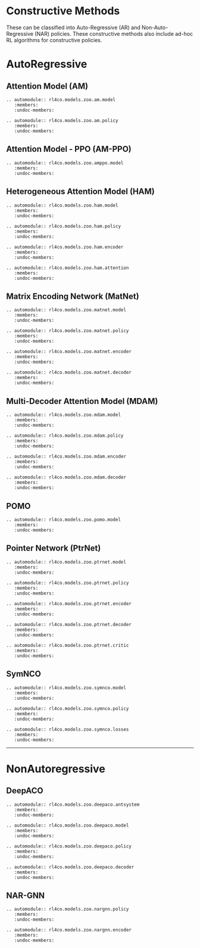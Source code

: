 # Constructive Methods

These can be classified into Auto-Regressive (AR) and Non-Auto-Regressive (NAR) policies. These constructive methods also include ad-hoc RL algorithms for constructive policies.

# AutoRegressive

## Attention Model (AM)

```{eval-rst}
.. automodule:: rl4co.models.zoo.am.model
   :members:
   :undoc-members:
```

```{eval-rst}
.. automodule:: rl4co.models.zoo.am.policy
   :members:
   :undoc-members:
```

## Attention Model - PPO (AM-PPO)

```{eval-rst}
.. automodule:: rl4co.models.zoo.amppo.model
   :members:
   :undoc-members:
```



## Heterogeneous Attention Model (HAM)

```{eval-rst}
.. automodule:: rl4co.models.zoo.ham.model
   :members:
   :undoc-members:
```

```{eval-rst}
.. automodule:: rl4co.models.zoo.ham.policy
   :members:
   :undoc-members:
```

```{eval-rst}
.. automodule:: rl4co.models.zoo.ham.encoder
   :members:
   :undoc-members:
```

```{eval-rst}
.. automodule:: rl4co.models.zoo.ham.attention
   :members:
   :undoc-members:
```


## Matrix Encoding Network (MatNet)

```{eval-rst}
.. automodule:: rl4co.models.zoo.matnet.model
   :members:
   :undoc-members:
```

```{eval-rst}
.. automodule:: rl4co.models.zoo.matnet.policy
   :members:
   :undoc-members:
```

```{eval-rst}
.. automodule:: rl4co.models.zoo.matnet.encoder
   :members:
   :undoc-members:
```

```{eval-rst}
.. automodule:: rl4co.models.zoo.matnet.decoder
   :members:
   :undoc-members:
```


## Multi-Decoder Attention Model (MDAM)

```{eval-rst}
.. automodule:: rl4co.models.zoo.mdam.model
   :members:
   :undoc-members:
```

```{eval-rst}
.. automodule:: rl4co.models.zoo.mdam.policy
   :members:
   :undoc-members:
```

```{eval-rst}
.. automodule:: rl4co.models.zoo.mdam.encoder
   :members:
   :undoc-members:
```

```{eval-rst}
.. automodule:: rl4co.models.zoo.mdam.decoder
   :members:
   :undoc-members:
```

## POMO

```{eval-rst}
.. automodule:: rl4co.models.zoo.pomo.model
   :members:
   :undoc-members:
```

## Pointer Network (PtrNet)

```{eval-rst}
.. automodule:: rl4co.models.zoo.ptrnet.model
   :members:
   :undoc-members:
```

```{eval-rst}
.. automodule:: rl4co.models.zoo.ptrnet.policy
   :members:
   :undoc-members:
```

```{eval-rst}
.. automodule:: rl4co.models.zoo.ptrnet.encoder
   :members:
   :undoc-members:
```

```{eval-rst}
.. automodule:: rl4co.models.zoo.ptrnet.decoder
   :members:
   :undoc-members:
```

```{eval-rst}
.. automodule:: rl4co.models.zoo.ptrnet.critic
   :members:
   :undoc-members:
```

## SymNCO

```{eval-rst}
.. automodule:: rl4co.models.zoo.symnco.model
   :members:
   :undoc-members:
```

```{eval-rst}
.. automodule:: rl4co.models.zoo.symnco.policy
   :members:
   :undoc-members:
```

```{eval-rst}
.. automodule:: rl4co.models.zoo.symnco.losses
   :members:
   :undoc-members:
```

---

# NonAutoregressive


## DeepACO

```{eval-rst}
.. automodule:: rl4co.models.zoo.deepaco.antsystem
   :members:
   :undoc-members:
```

```{eval-rst}
.. automodule:: rl4co.models.zoo.deepaco.model
   :members:
   :undoc-members:
```

```{eval-rst}
.. automodule:: rl4co.models.zoo.deepaco.policy
   :members:
   :undoc-members:
```

```{eval-rst}
.. automodule:: rl4co.models.zoo.deepaco.decoder
   :members:
   :undoc-members:
```


## NAR-GNN

```{eval-rst}
.. automodule:: rl4co.models.zoo.nargnn.policy
   :members:
   :undoc-members:
```

```{eval-rst}
.. automodule:: rl4co.models.zoo.nargnn.encoder
   :members:
   :undoc-members:
```
